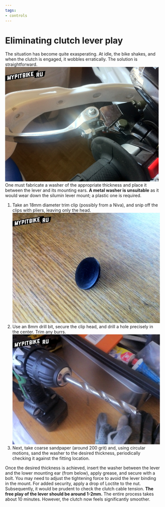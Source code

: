 ```yaml
---
tags:
- controls
---
```


# Eliminating clutch lever play

The situation has become quite exasperating. At idle, the bike shakes, and when the clutch is engaged, it wobbles erratically. The solution is straightforward. ![Eliminating Clutch Lever Play](../../../static/img/e679f5.jpg "Eliminating Clutch Lever Play") One must fabricate a washer of the appropriate thickness and place it between the lever and its mounting ears. **A metal washer is unsuitable** as it would wear down the silumin lever mount; a plastic one is required.

1. Take an 18mm diameter trim clip (possibly from a Niva), and snip off the clips with pliers, leaving only the head. ![Trim Clip](../../../static/img/5e15bc.jpg "Trim Clip")
2. Use an 8mm drill bit, secure the clip head, and drill a hole precisely in the center. Trim any burrs. ![8mm Drill Bit](../../../static/img/13bbb1.jpg "8mm Drill Bit")
3. Next, take coarse sandpaper (around 200 grit) and, using circular motions, sand the washer to the desired thickness, periodically checking it against the fitting location.

Once the desired thickness is achieved, insert the washer between the lever and the lower mounting ear (from below), apply grease, and secure with a bolt. You may need to adjust the tightening force to avoid the lever binding in the mount. For added security, apply a drop of Loctite to the nut. Subsequently, it would be prudent to check the clutch cable tension. **The free play of the lever should be around 1-2mm.** The entire process takes about 10 minutes. However, the clutch now feels significantly smoother.
